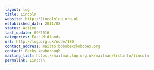 ```yaml
---
layout: lug
title: Lincoln
website: http://lincolnlug.org.uk
established_date: 2011/08
status: Active
last_update: 09/2016
categories: East-Midlands
url: http://lug.org.uk/node/180
contact_address: mailto:bobobex@bobobex.org
contact: Becky Newborough
mailing_list: https://mailman.lug.org.uk/mailman/listinfo/lincoln
permalink: Lincoln
---
```

